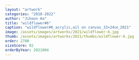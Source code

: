 ```yaml
---
layout: "artwork"
categories: "2018-2022"
author: "Jihoon Ha"
title: "wildflower#6"
caption: "wildflower#6_acrylic,oil on canvas_33×24㎝_2021"
image: /assets/images/artworks/2021/wildflower-6.jpg
thumb: /assets/images/artworks/2021/thumbs/wildflower-6.jpg
order: 2700
sizeScore: 02
orderByYear: 2021004
---
```

